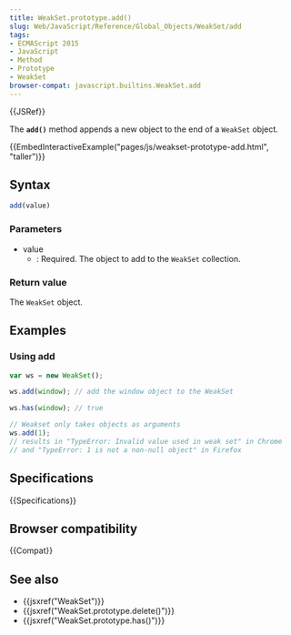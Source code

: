 ```yaml
---
title: WeakSet.prototype.add()
slug: Web/JavaScript/Reference/Global_Objects/WeakSet/add
tags:
- ECMAScript 2015
- JavaScript
- Method
- Prototype
- WeakSet
browser-compat: javascript.builtins.WeakSet.add
---
```

{{JSRef}}

The **`add()`** method appends a new object to the end of a `WeakSet` object.

{{EmbedInteractiveExample("pages/js/weakset-prototype-add.html", "taller")}}

## Syntax

```js
add(value)
```

### Parameters

*   value
    *   : Required. The object to add to the `WeakSet` collection.

### Return value

The `WeakSet` object.

## Examples

### Using add

```js
var ws = new WeakSet();

ws.add(window); // add the window object to the WeakSet

ws.has(window); // true

// Weakset only takes objects as arguments
ws.add(1);
// results in "TypeError: Invalid value used in weak set" in Chrome
// and "TypeError: 1 is not a non-null object" in Firefox
```

## Specifications

{{Specifications}}

## Browser compatibility

{{Compat}}

## See also

*   {{jsxref("WeakSet")}}
*   {{jsxref("WeakSet.prototype.delete()")}}
*   {{jsxref("WeakSet.prototype.has()")}}
